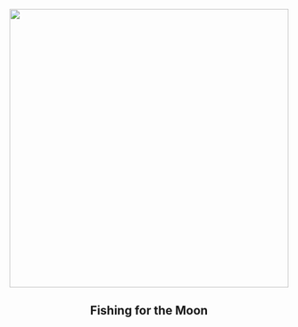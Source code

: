
<p align="center"><img src="https://apod.nasa.gov/apod/image/2508/1000212902_bellelli1024.jpg" width="500" height="500"></p>
<h2 align="center"> Fishing for the Moon </h2>
